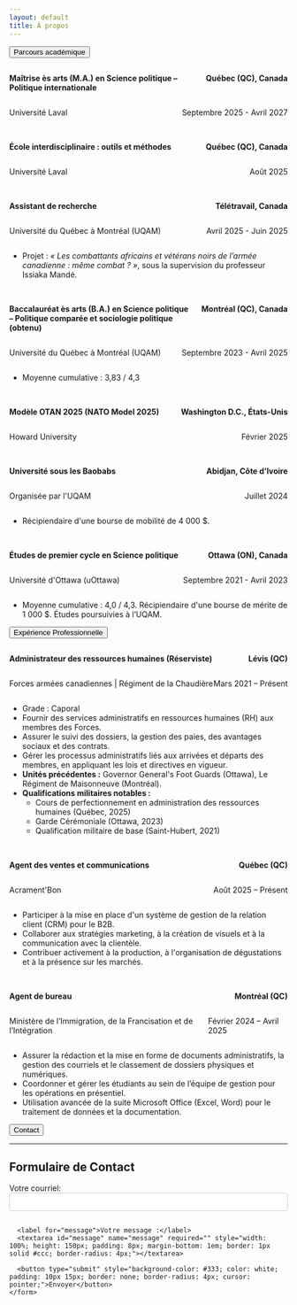 ```yaml
---
layout: default
title: À propos
---
```


<div class="page-content" markdown="1">

  <button class="accordion">Parcours académique</button>
  <div class="panel" markdown="1">
    <div>
      <div>
        <div style="display: flex; justify-content: space-between; align-items: baseline;">
          <p class="text-lg" style="margin-right: 1rem;"><strong>Maîtrise ès arts (M.A.) en Science politique – Politique internationale</strong></p>
          <p class="text-md" style="white-space: nowrap;"><strong>Québec (QC), Canada</strong></p>
        </div>
        <div style="display: flex; justify-content: space-between; align-items: baseline;">
          <p class="italic text-gray-700">Université Laval</p>
          <p class="italic text-gray-700">Septembre 2025 - Avril 2027</p>
        </div>
      </div>
    </div>
    <br>
    <div>
      <div>
        <div style="display: flex; justify-content: space-between; align-items: baseline;">
          <p class="text-lg"><strong>École interdisciplinaire : outils et méthodes</strong></p>
          <p class="text-md"><strong>Québec (QC), Canada</strong></p>
        </div>
        <div style="display: flex; justify-content: space-between; align-items: baseline;">
          <p class="italic text-gray-700">Université Laval</p>
          <p class="italic text-gray-700">Août 2025</p>
        </div>
      </div>
    </div>
    <br>
    <div>
      <div>
        <div style="display: flex; justify-content: space-between; align-items: baseline;">
          <p class="text-lg"><strong>Assistant de recherche</strong></p>
          <p class="text-md"><strong>Télétravail, Canada</strong></p>
        </div>
        <div style="display: flex; justify-content: space-between; align-items: baseline;">
          <p class="italic text-gray-700">Université du Québec à Montréal (UQAM)</p>
          <p class="italic text-gray-700">Avril 2025 - Juin 2025</p>
        </div>
      </div>
      <ul class="list-disc list-inside mt-4 ml-4 space-y-1 text-gray-700">
        <li>Projet : <em>« Les combattants africains et vétérans noirs de l’armée canadienne : même combat ? »</em>, sous la supervision du professeur Issiaka Mandé.</li>
      </ul>
    </div>
    <br>
    <div>
      <div>
        <div style="display: flex; justify-content: space-between; align-items: baseline;">
          <p class="text-lg" style="margin-right: 1rem;"><strong>Baccalauréat ès arts (B.A.) en Science politique – Politique comparée et sociologie politique (obtenu)</strong></p>
          <p class="text-md" style="white-space: nowrap;"><strong>Montréal (QC), Canada</strong></p>
        </div>
        <div style="display: flex; justify-content: space-between; align-items: baseline;">
          <p class="italic text-gray-700">Université du Québec à Montréal (UQAM)</p>
          <p class="italic text-gray-700">Septembre 2023 - Avril 2025</p>
        </div>
      </div>
      <ul class="list-disc list-inside mt-4 ml-4 space-y-1 text-gray-700">
        <li>Moyenne cumulative : 3,83 / 4,3</li>
      </ul>
    </div>
    <br>
    <div>
      <div>
        <div style="display: flex; justify-content: space-between; align-items: baseline;">
          <p class="text-lg"><strong>Modèle OTAN 2025 (NATO Model 2025)</strong></p>
          <p class="text-md"><strong>Washington D.C., États-Unis</strong></p>
        </div>
        <div style="display: flex; justify-content: space-between; align-items: baseline;">
          <p class="italic text-gray-700">Howard University</p>
          <p class="italic text-gray-700">Février 2025</p>
        </div>
      </div>
    </div>
    <br>
    <div>
      <div>
        <div style="display: flex; justify-content: space-between; align-items: baseline;">
          <p class="text-lg"><strong>Université sous les Baobabs</strong></p>
          <p class="text-md"><strong>Abidjan, Côte d’Ivoire</strong></p>
        </div>
        <div style="display: flex; justify-content: space-between; align-items: baseline;">
          <p class="italic text-gray-700">Organisée par l'UQAM</p>
          <p class="italic text-gray-700">Juillet 2024</p>
        </div>
      </div>
      <ul class="list-disc list-inside mt-4 ml-4 space-y-1 text-gray-700">
        <li>Récipiendaire d'une bourse de mobilité de 4 000 $.</li>
      </ul>
    </div>
    <br>
    <div>
      <div>
        <div style="display: flex; justify-content: space-between; align-items: baseline;">
          <p class="text-lg"><strong>Études de premier cycle en Science politique</strong></p>
          <p class="text-md"><strong>Ottawa (ON), Canada</strong></p>
        </div>
        <div style="display: flex; justify-content: space-between; align-items: baseline;">
          <p class="italic text-gray-700">Université d'Ottawa (uOttawa)</p>
          <p class="italic text-gray-700">Septembre 2021 - Avril 2023</p>
        </div>
      </div>
      <ul class="list-disc list-inside mt-4 ml-4 space-y-1 text-gray-700">
        <li>Moyenne cumulative : 4,0 / 4,3. Récipiendaire d'une bourse de mérite de 1 000 $. Études poursuivies à l’UQAM.</li>
      </ul>
    </div>

  </div>

  <button class="accordion">Expérience Professionnelle</button>
  <div class="panel" markdown="1">
    <div>
      <div>
        <div style="display: flex; justify-content: space-between; align-items: baseline;">
          <p class="text-lg"><strong>Administrateur des ressources humaines (Réserviste)</strong></p>
          <p class="text-md"><strong>Lévis (QC)</strong></p>
        </div>
        <div style="display: flex; justify-content: space-between; align-items: baseline;">
          <p class="italic text-gray-700">Forces armées canadiennes | Régiment de la Chaudière</p>
          <p class="italic text-gray-700">Mars 2021 – Présent</p>
        </div>
      </div>
      <ul class="list-disc list-inside mt-4 ml-4 space-y-1 text-gray-700">
        <li>Grade : Caporal</li>
        <li>Fournir des services administratifs en ressources humaines (RH) aux membres des Forces.</li>
        <li>Assurer le suivi des dossiers, la gestion des paies, des avantages sociaux et des contrats.</li>
        <li>Gérer les processus administratifs liés aux arrivées et départs des membres, en appliquant les lois et directives en vigueur.</li>
        <li><strong>Unités précédentes :</strong> Governor General's Foot Guards (Ottawa), Le Régiment de Maisonneuve (Montréal).</li>
        <li><strong>Qualifications militaires notables :</strong>
          <ul class="list-circle list-inside ml-6">
            <li>Cours de perfectionnement en administration des ressources humaines (Québec, 2025)</li>
            <li>Garde Cérémoniale (Ottawa, 2023)</li>
            <li>Qualification militaire de base (Saint-Hubert, 2021)</li>
          </ul>
        </li>
      </ul>
    </div>
    <br>
    <div>
      <div>
        <div style="display: flex; justify-content: space-between; align-items: baseline;">
          <p class="text-lg"><strong>Agent des ventes et communications</strong></p>
          <p class="text-md"><strong>Québec (QC)</strong></p>
        </div>
        <div style="display: flex; justify-content: space-between; align-items: baseline;">
          <p class="italic text-gray-700">Acrament'Bon</p>
          <p class="italic text-gray-700">Août 2025 – Présent</p>
        </div>
      </div>
      <ul class="list-disc list-inside mt-4 ml-4 space-y-1 text-gray-700">
        <li>Participer à la mise en place d'un système de gestion de la relation client (CRM) pour le B2B.</li>
        <li>Collaborer aux stratégies marketing, à la création de visuels et à la communication avec la clientèle.</li>
        <li>Contribuer activement à la production, à l'organisation de dégustations et à la présence sur les marchés.</li>
      </ul>
    </div>
    <br>
    <div>
      <div>
        <div style="display: flex; justify-content: space-between; align-items: baseline;">
          <p class="text-lg"><strong>Agent de bureau</strong></p>
          <p class="text-md"><strong>Montréal (QC)</strong></p>
        </div>
        <div style="display: flex; justify-content: space-between; align-items: baseline;">
          <p class="italic text-gray-700">Ministère de l’Immigration, de la Francisation et de l’Intégration</p>
          <p class="italic text-gray-700">Février 2024 – Avril 2025</p>
        </div>
      </div>
      <ul class="list-disc list-inside mt-4 ml-4 space-y-1 text-gray-700">
        <li>Assurer la rédaction et la mise en forme de documents administratifs, la gestion des courriels et le classement de dossiers physiques et numériques.</li>
        <li>Coordonner et gérer les étudiants au sein de l’équipe de gestion pour les opérations en présentiel.</li>
        <li>Utilisation avancée de la suite Microsoft Office (Excel, Word) pour le traitement de données et la documentation.</li>
      </ul>
    </div>

  </div>

  <button class="accordion">Contact</button>
  <div class="panel" markdown="1">
    <hr>
    <h2>Formulaire de Contact</h2>
    <form action="https://formspree.io/f/xovkqzyo" method="POST">
      <label for="email">Votre courriel:</label>
      <input type="email" id="email" name="email" required="" style="width: 100%; padding: 8px; margin-bottom: 1em; border: 1px solid #ccc; border-radius: 4px;">

      <label for="message">Votre message :</label>
      <textarea id="message" name="message" required="" style="width: 100%; height: 150px; padding: 8px; margin-bottom: 1em; border: 1px solid #ccc; border-radius: 4px;"></textarea>

      <button type="submit" style="background-color: #333; color: white; padding: 10px 15px; border: none; border-radius: 4px; cursor: pointer;">Envoyer</button>
    </form>
  </div>

</div>
